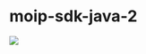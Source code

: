 # moip-sdk-java-2

<img src="https://user-images.githubusercontent.com/32847427/42348249-1e007adc-807f-11e8-975f-5075ec3b13ab.png" align="left" />
